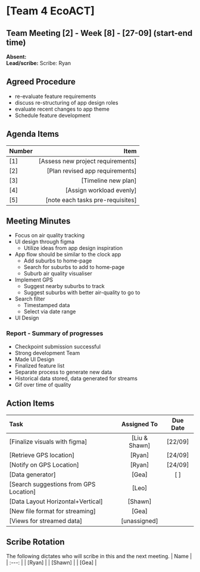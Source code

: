 # [Team 4 EcoACT]


## Team Meeting [2] - Week [8] - [27-09] (start-end time)
**Absent:**
<br>
**Lead/scribe:** Scribe: Ryan

## Agreed Procedure
- re-evaluate feature requirements
- discuss re-structuring of app design roles
- evaluate recent changes to app theme
- Schedule feature development

## Agenda Items
| Number   |        Item |
|:---------|------------:|
| [1] | [Assess new project requirements] |
| [2] | [Plan revised app requirements] |
| [3] | [Timeline new plan] |
| [4] | [Assign workload evenly] |
| [5] | [note each tasks pre-requisites] |

## Meeting Minutes
- Focus on air quality tracking
- UI design through figma
    - Utilize ideas from app design inspiration
- App flow should be similar to the clock app
    - Add suburbs to home-page
    - Search for suburbs to add to home-page
    - Suburb air quality visualiser
- Implement GPS
    - Suggest nearby suburbs to track 
    - Suggest suburbs with better air-quality to go to
- Search filter
    - Timestamped data 
    - Select via date range
- UI Design

### Report - Summary of progresses
- Checkpoint submission successful
- Strong development Team
- Made UI Design
- Finalized feature list
- Separate process to generate new data 
- Historical data stored, data generated for streams
- Gif over time of quality

## Action Items
| Task                                   | Assigned To |  Due Date  |
|:---------------------------------------|:-----------:|:----------:|
| [Finalize visuals with figma]          |[Liu & Shawn]| [22/09] |
| [Retrieve GPS location]                |  [Ryan]     | [24/09] |
| [Notify on GPS Location]               |  [Ryan]     | [24/09] |
| [Data generator]                       |  [Gea]      | [     ] |
| [Search suggestions from GPS Location] |  [Leo]      |  
| [Data Layout Horizontal+Vertical]      |  [Shawn]    | 
| [New file format for streaming]        |  [Gea]
| [Views for streamed data]              | [unassigned]|

## Scribe Rotation
The following dictates who will scribe in this and the next meeting.
| Name |
| :---: |
| [Ryan] |
| [Shawn] |
| [Gea] |
